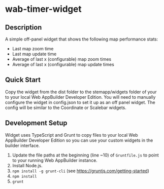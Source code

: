 # wab-timer-widget

## Description

A simple off-panel widget that shows the following map performance stats:

* Last map zoom time
* Last map update time
* Average of last x (configurable) map zoom times
* Average of last x (configurable) map update times

## Quick Start

Copy the widget from the dist folder to the stemapp/widgets folder of your to your local Web AppBuilder Developer Edition. You will need to manually configure the widget in config.json to set it up as an off panel widget. The config will be similar to the Coordinate or Scalebar widgets.


## Development Setup

Widget uses TypeScript and Grunt to copy files to your local Web AppBuilder Developer Edition so you can use your custom widgets in the builder interface. 

1. Update the file paths at the beginning (line ~10) of `Gruntfile.js` to point to your running Web AppBuilder instance.
1. Install Node.js.
2. `npm install -g grunt-cli` (see https://gruntjs.com/getting-started)
1. `npm install`
1. `grunt`




